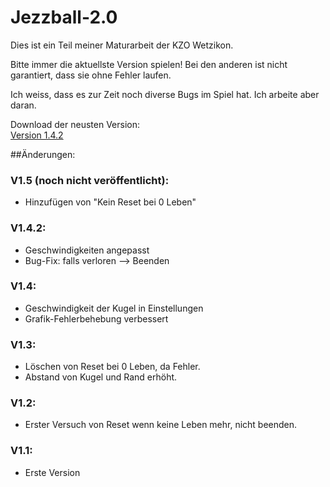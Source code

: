 # Jezzball-2.0

Dies ist ein Teil meiner Maturarbeit der KZO Wetzikon.

Bitte immer die aktuellste Version spielen!
Bei den anderen ist nicht garantiert, dass sie ohne Fehler laufen.

Ich weiss, dass es zur Zeit noch diverse Bugs im Spiel hat. Ich arbeite aber daran.  
  
  
Download der neusten Version:  
[Version 1.4.2](Jezzball_V1.4.2.jar?raw=true)  



##Änderungen:
### V1.5 (noch nicht veröffentlicht):
- Hinzufügen von "Kein Reset bei 0 Leben"

### V1.4.2:
- Geschwindigkeiten angepasst
- Bug-Fix: falls verloren --> Beenden

### V1.4:
- Geschwindigkeit der Kugel in Einstellungen
- Grafik-Fehlerbehebung verbessert

### V1.3:
- Löschen von Reset bei 0 Leben, da Fehler.
- Abstand von Kugel und Rand erhöht.

### V1.2:
- Erster Versuch von Reset wenn keine Leben mehr, nicht beenden.
	
### V1.1:
- Erste Version
